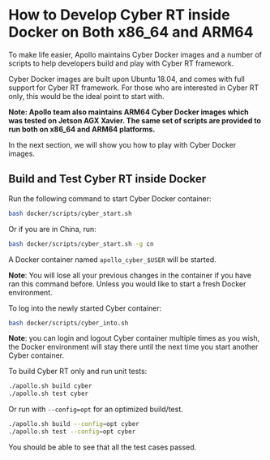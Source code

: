 # How to Develop Cyber RT inside Docker on Both x86_64 and ARM64

To make life easier, Apollo maintains Cyber Docker images and a number of
scripts to help developers build and play with Cyber RT framework.

Cyber Docker images are built upon Ubuntu 18.04, and comes with full support for
Cyber RT framework. For those who are interested in Cyber RT only, this would be
the ideal point to start with.

**Note: Apollo team also maintains ARM64 Cyber Docker images which was tested on
Jetson AGX Xavier. The same set of scripts are provided to run both on x86_64
and ARM64 platforms.**

In the next section, we will show you how to play with Cyber Docker images.

## Build and Test Cyber RT inside Docker

Run the following command to start Cyber Docker container:

```bash
bash docker/scripts/cyber_start.sh
```

Or if you are in China, run:

```bash
bash docker/scripts/cyber_start.sh -g cn
```

A Docker container named `apollo_cyber_$USER` will be started.

**Note**: You will lose all your previous changes in the container if you have
ran this command before. Unless you would like to start a fresh Docker
environment.

To log into the newly started Cyber container:

```bash
bash docker/scripts/cyber_into.sh
```

**Note**: you can login and logout Cyber container multiple times as you wish,
the Docker environment will stay there until the next time you start another
Cyber container.

To build Cyber RT only and run unit tests:

```bash
./apollo.sh build cyber
./apollo.sh test cyber
```

Or run with `--config=opt` for an optimized build/test.

```bash
./apollo.sh build --config=opt cyber
./apollo.sh test --config=opt cyber
```

You should be able to see that all the test cases passed.
